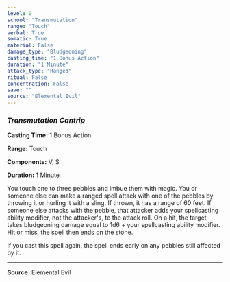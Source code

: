 ```yaml
---
level: 0
school: "Transmutation"
range: "Touch"
verbal: True
somatic: True
material: False
damage_type: "Bludgeoning"
casting_time: "1 Bonus Action"
duration: "1 Minute"
attack_type: "Ranged"
ritual: False
concentration: False
save: ""
source: "Elemental Evil"
---
```


### *Transmutation Cantrip*

**Casting Time:** 1 Bonus Action

**Range:** Touch

**Components:** V, S

**Duration:** 1 Minute

You touch one to three pebbles and imbue them with magic. You or someone else can make a ranged spell attack with one of the pebbles by throwing it or hurling it with a sling. If thrown, it has a range of 60 feet. If someone else attacks with the pebble, that attacker adds your spellcasting ability modifier, not the attacker's, to the attack roll. On a hit, the target takes bludgeoning damage equal to 1d6 + your spellcasting ability modifier. Hit or miss, the spell then ends on the stone.
 
 If you cast this spell again, the spell ends early on any pebbles still affected by it.

---
**Source:** Elemental Evil
